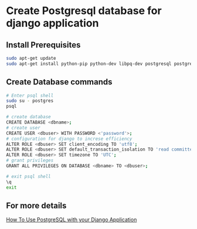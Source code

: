 Create Postgresql database for django application
=================================================

Install Prerequisites
---------------------

```bash
sudo apt-get update
sudo apt-get install python-pip python-dev libpq-dev postgresql postgresql-contrib
```

Create Database commands
-------------------------
```bash
# Enter psql shell
sudo su - postgres
psql
```
```bash
# create database
CREATE DATABASE <dbname>;
# create user
CREATE USER <dbuser> WITH PASSWORD <'password'>;
# configuration for django to increse efficiency
ALTER ROLE <dbuser> SET client_encoding TO 'utf8';
ALTER ROLE <dbuser> SET default_transaction_isolation TO 'read committed';
ALTER ROLE <dbuser> SET timezone TO 'UTC';
# grant privileges
GRANT ALL PRIVILEGES ON DATABASE <dbname> TO <dbuser>;
```
```bash
# exit psql shell
\q
exit
```

For more details
-----------------
[How To Use PostgreSQL with your Django Application](https://www.digitalocean.com/community/tutorials/how-to-use-postgresql-with-your-django-application-on-ubuntu-14-04)